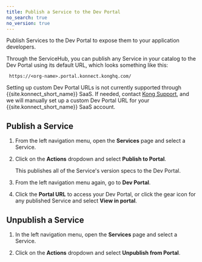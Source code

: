 ```yaml
---
title: Publish a Service to the Dev Portal
no_search: true
no_version: true
---
```


Publish Services to the Dev Portal to expose them to your application
developers.

Through the ServiceHub, you can publish any Service in your catalog to the Dev
Portal using its default URL, which looks something like this:

```
 https://<org-name>.portal.konnect.konghq.com/
 ```

Setting up custom Dev Portal URLs is not currently supported through
{{site.konnect_short_name}} SaaS. If needed,
contact [Kong Support](https://support.konghq.com/), and we will manually set up
a custom Dev Portal URL for your {{site.konnect_short_name}} SaaS account.

## Publish a Service

1. From the left navigation menu, open the **Services** page and select a
Service.

2. Click on the **Actions** dropdown and select **Publish to Portal**.

    This publishes all of the Service's version specs to the Dev Portal.

3. From the left navigation menu again, go to **Dev Portal**.

4. Click the **Portal URL** to access your Dev Portal, or click the gear icon for
any published Service and select **View in portal**.

## Unpublish a Service

1. In the left navigation menu, open the **Services** page and select a Service.

2. Click on the **Actions** dropdown and select **Unpublish from Portal**.

